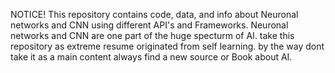 NOTICE!
This repository contains code, data, and info about Neuronal networks and CNN using different API's and Frameworks.
Neuronal networks and CNN are one part of the huge specturm of AI.
take this repository as extreme resume originated from self learning. by the way dont take it as a main content always find a new source or Book about AI.
